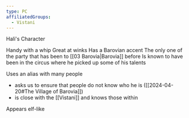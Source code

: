 ```yaml
---
type: PC
affiliatedGroups:
  - Vistani
---
```

Hali's Character

Handy with a whip
Great at winks
Has a Barovian accent
The only one of the party that has been to [[03 Barovia|Barovia]] before
Is known to have been in the circus where he picked up some of his talents

Uses an alias with many people
- asks us to ensure that people do not know who he is ([[2024-04-20#The Village of Barovia]])
- is close with the [[Vistani]] and knows those within

Appears elf-like